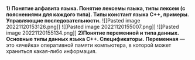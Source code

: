 **1) Понятие алфавита языка. Понятие лексемы языка, типы лексем (с пояснениями для
каждого типа). Типы констант языка С++, примеры. Управляющие
последовательности.**
![[Pasted image 20221120153126.png]]
![[Pasted image 20221120155007.png]]
![[Pasted image 20221120155134.png]]
**2)Понятие переменной и типа данных. Основные типы данных языка С++.
Спецификаторы.**
**Переменная** — это «ячейка» оперативной памяти компьютера, в которой может храниться какая-либо информация.